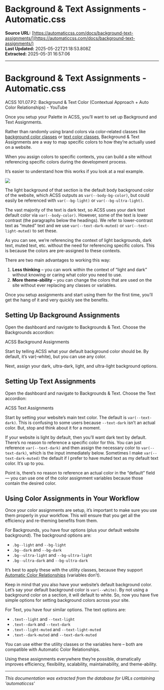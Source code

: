 # Background & Text Assignments - Automatic.css

**Source URL:** [https://automaticcss.com/docs/background-text-assignments/](https://automaticcss.com/docs/background-text-assignments/)  
**Last Updated:** 2025-05-22T21:18:53.808Z  
**Extracted:** 2025-05-31 16:57:06

---

# Background & Text Assignments - Automatic.css

ACSS 101.07.P2: Background & Text Color (Contextual Approach + Auto Color Relationships) - YouTube

[](https://www.youtube.com/watch?v=xhFOgOBV774&embeds_referring_euri=https%3A%2F%2Fautomaticcss.com%2F)

Once you setup your Palette in ACSS, you’ll want to set up Background and Text Assignments.

Rather than randomly using brand colors via color-related classes like [background color classes](https://automaticcss.com/docs/background-color-classes/) or [text color classes](https://automaticcss.com/docs/text-classes/), Background & Text Assignments are a way to map specific colors to how they’re actually used on a website.

When you assign colors to specific contexts, you can build a site without referencing specific colors during the development process.

It’s easier to understand how this works if you look at a real example.

![](https://automaticcss.com/wp-content/uploads/use-of-color-1024x685.jpg)

The light background of that section is the default body background color of the website, which ACSS outputs as `var(--body-bg-color)`, but could easily be referenced with `var(--bg-light)` or `var(--bg-ultra-light)`.

The vast majority of the text is dark text, so ACSS uses your dark text default color via `var(--body-color)`. However, some of the text is lower contrast (the paragraphs below the headings). We refer to lower-contrast text as “muted” text and we use `var(--text-dark-muted)` or `var(--text-light-muted)` to set these.

As you can see, we’re referencing the context of light backgrounds, dark text, muted text, etc. without the need for referencing specific colors. This is because the colors are pre-assigned to these contexts.

There are two main advantages to working this way:

1.  **Less thinking** – you can work within the context of “light and dark” without knowing or caring what color you need to use.
2.  **More theme-ability** – you can change the colors that are used on the site without ever replacing any classes or variables.

Once you setup assignments and start using them for the first time, you’ll get the hang of it and very quickly see the benefits.

## Setting Up Background Assignments

Open the dashboard and navigate to Backgrounds & Text. Choose the Backgrounds accordion:

ACSS Background Assignments

Start by telling ACSS what your default background color should be. By default, it’s var(–white), but you can use any color.

Next, assign your dark, ultra-dark, light, and ultra-light background options.

## Setting Up Text Assignments

Open the dashboard and navigate to Backgrounds & Text. Choose the Text accordion:

ACSS Text Assignments

Start by setting your website’s main text color. The default is `var(--text-dark)`. This is confusing to some users because `--text-dark` isn’t an actual color. But, stop and think about it for a moment.

If your website is light by default, then you’ll want dark text by default. There’s no reason to reference a specific color for this. You can just reference `var(--text-dark)` and then assign the necessary color to `var(--text-dark)`, which is the input immediately below. Sometimes I make `var(--text-dark-muted)` the default if I prefer to have muted text as my default text color. It’s up to you.

Point is, there’s no reason to reference an actual color in the “default” field — you can use one of the color assignment variables because those contain the desired color.

## Using Color Assignments in Your Workflow

Once your color assignments are setup, it’s important to make sure you use them properly in your workflow. This will ensure that you get all the efficiency and re-theming benefits from them.

For Backgrounds, you have four options (plus your default website background). The background options are:

*   `.bg--light` and `--bg-light`
*   `.bg--dark` and `--bg-dark`
*   `.bg--ultra-light` and `--bg-ultra-light`
*   `.bg--ultra-dark` and `--bg-ultra-dark`

It’s best to apply these with the utility classes, because they support [Automatic Color Relationships](https://automaticcss.com/docs/automatic-color-relationships/) (variables don’t).

Keep in mind that you also have your website’s default background color. Let’s say your default background color is `var(--white)`. By not using a background color on a section, it will default to white. So, now you have five simple options for setting background colors across your site.

For Text, you have four similar options. The text options are:

*   `.text--light` and `--text-light`
*   `.text--dark` and `--text-dark`
*   `.text--light-muted` and `--text-light-muted`
*   `.text--dark-muted` and `--text-dark-muted`

You can use either the utility classes or the variables here – both are compatible with Automatic Color Relationships.

Using these assignments everywhere they’re possible, dramatically improves efficiency, flexibility, scalability, maintainability, and theme-ability.

---

*This documentation was extracted from the database for URLs containing 'automaticcss'*
